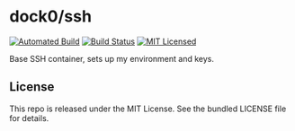 dock0/ssh
=======

[![Automated Build](https://img.shields.io/docker/build/dock0/ssh.svg)](https://hub.docker.com/r/dock0/ssh/)
[![Build Status](https://img.shields.io/travis/com/dock0/ssh.svg)](https://travis-ci.com/dock0/ssh)
[![MIT Licensed](http://img.shields.io/badge/license-MIT-green.svg)](https://tldrlegal.com/license/mit-license)

Base SSH container, sets up my environment and keys.

## License

This repo is released under the MIT License. See the bundled LICENSE file for details.

